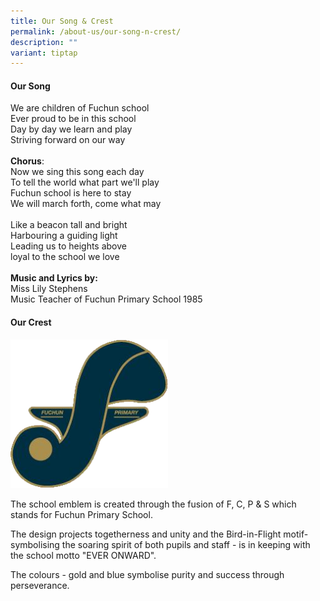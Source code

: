 ```yaml
---
title: Our Song & Crest
permalink: /about-us/our-song-n-crest/
description: ""
variant: tiptap
---
```

<h4><strong>Our Song</strong></h4>
<p>We are children of Fuchun school
<br>Ever proud to be in this school
<br>Day by day we learn and play
<br>Striving forward on our way
<br>
<br><strong>Chorus</strong>:
<br>Now we sing this song each day
<br>To tell the world what part we'll play
<br>Fuchun school is here to stay
<br>We will march forth, come what may
<br>
<br>Like a beacon tall and bright
<br>Harbouring a guiding light
<br>Leading us to heights above
<br>loyal to the school we love
<br>
<br><strong>Music and Lyrics by:</strong>
<br>Miss Lily Stephens
<br>Music Teacher of Fuchun Primary School 1985</p>
<h4><strong>Our Crest</strong></h4>
<div class="isomer-image-wrapper">
<img style="width: 50%;" height="auto" width="100%" alt="" src="/images/logo.png">
</div>
<p>The school emblem is created through the fusion of F, C, P &amp; S which
stands for Fuchun Primary School.</p>
<p>The design projects togetherness and unity and the Bird-in-Flight motif-
symbolising the soaring spirit of both pupils and staff - is in keeping
with the school motto "EVER ONWARD".</p>
<p>The colours - gold and blue symbolise purity and success through perseverance.</p>